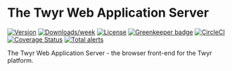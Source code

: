 # The Twyr Web Application Server

[![Version](https://img.shields.io/npm/v/twyr-webapp-server.svg)](https://npmjs.org/package/twyr-webapp-server)
[![Downloads/week](https://img.shields.io/npm/dw/twyr-webapp-server.svg)](https://npmjs.org/package/twyr-webapp-server)
[![License](https://img.shields.io/npm/l/twyr-webapp-server.svg)](https://github.com/twyr/twyr-webapp-server/blob/master/package.json)
[![Greenkeeper badge](https://badges.greenkeeper.io/twyr/twyr-webapp-server.svg)](https://greenkeeper.io/)
[![CircleCI](https://circleci.com/gh/twyr/twyr-webapp-server.svg?style=shield)](https://circleci.com/gh/twyr/twyr-webapp-server)
[![Coverage Status](https://coveralls.io/repos/github/twyr/twyr-webapp-server/badge.svg?branch=master)](https://coveralls.io/github/twyr/twyr-webapp-server?branch=master)
[![Total alerts](https://img.shields.io/lgtm/alerts/g/twyr/twyr-webapp-server.svg?logo=lgtm&logoWidth=18)](https://lgtm.com/projects/g/twyr/twyr-webapp-server/alerts/)

The Twyr Web Application Server - the browser front-end for the Twyr platform.

